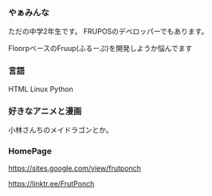 ### やぁみんな
ただの中学2年生です。
FRUPOSのデベロッパーでもあります。

FloorpベースのFruup(ふるーぷ)を開発しようか悩んでます

### 言語
HTML Linux Python

### 好きなアニメと漫画
小林さんちのメイドラゴンとか。

### HomePage
https://sites.google.com/view/frutponch

https://linktr.ee/FrutPonch

<!--
**FrutPonch/FrutPonch** is a ✨ _special_ ✨ repository because its `README.md` (this file) appears on your GitHub profile.

Here are some ideas to get you started:

- 🔭 I’m currently working on ...
- 🌱 I’m currently learning ...
- 👯 I’m looking to collaborate on ...
- 🤔 I’m looking for help with ...
- 💬 Ask me about ...
- 📫 How to reach me: ...
- 😄 Pronouns: ...
- ⚡ Fun fact: ...
-->
